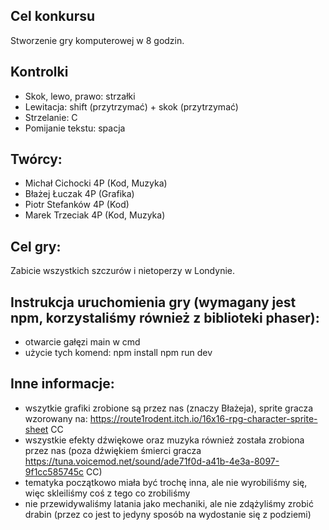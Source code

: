 ## Cel konkursu
Stworzenie gry komputerowej w 8 godzin.

## Kontrolki
- Skok, lewo, prawo:    strzałki
- Lewitacja:            shift (przytrzymać) + skok (przytrzymać)
- Strzelanie:           C
- Pomijanie tekstu:     spacja

## Twórcy:
- Michał Cichocki 4P (Kod, Muzyka)
- Błażej Łuczak 4P (Grafika)
- Piotr Stefanków 4P (Kod)
- Marek Trzeciak 4P (Kod, Muzyka)

## Cel gry:
Zabicie wszystkich szczurów i nietoperzy w Londynie.

## Instrukcja uruchomienia gry (wymagany jest npm, korzystaliśmy również z biblioteki phaser):
- otwarcie gałęzi main w cmd
- użycie tych komend:
    npm install
    npm run dev

## Inne informacje:
- wszytkie grafiki zrobione są przez nas (znaczy Błażeja), sprite gracza wzorowany na: https://route1rodent.itch.io/16x16-rpg-character-sprite-sheet CC
- wszystkie efekty dźwiękowe oraz muzyka również została zrobiona przez nas (poza dźwiękiem śmierci gracza https://tuna.voicemod.net/sound/ade71f0d-a41b-4e3a-8097-9f1cc585745c CC)
- tematyka początkowo miała być trochę inna, ale nie wyrobiliśmy się, więc skleiliśmy coś z tego co zrobiliśmy
- nie przewidywaliśmy latania jako mechaniki, ale nie zdążyliśmy zrobić drabin (przez co jest to jedyny sposób na wydostanie się z podziemi)
